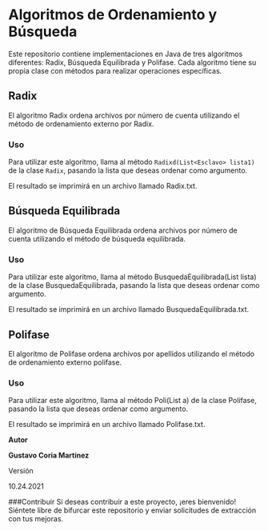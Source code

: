 # Algoritmos de Ordenamiento y Búsqueda

Este repositorio contiene implementaciones en Java de tres algoritmos diferentes: Radix, Búsqueda Equilibrada y Polifase. Cada algoritmo tiene su propia clase con métodos para realizar operaciones específicas.

## Radix

El algoritmo Radix ordena archivos por número de cuenta utilizando el método de ordenamiento externo por Radix.

### Uso

Para utilizar este algoritmo, llama al método `Radixd(List<Esclavo> lista1)` de la clase `Radix`, pasando la lista que deseas ordenar como argumento.

El resultado se imprimirá en un archivo llamado Radix.txt.

## Búsqueda Equilibrada

El algoritmo de Búsqueda Equilibrada ordena archivos por número de cuenta utilizando el método de búsqueda equilibrada.

### Uso

Para utilizar este algoritmo, llama al método BusquedaEquilibrada(List<Esclavo> lista) de la clase BusquedaEquilibrada, pasando la lista que deseas ordenar como argumento.

El resultado se imprimirá en un archivo llamado BusquedaEquilibrada.txt.

## Polifase

El algoritmo de Polifase ordena archivos por apellidos utilizando el método de ordenamiento externo polifase.

### Uso

Para utilizar este algoritmo, llama al método Poli(List<Esclavo> a) de la clase Polifase, pasando la lista que deseas ordenar como argumento.

El resultado se imprimirá en un archivo llamado Polifase.txt.

**Autor**

**Gustavo Coria Martinez**

Versión

10.24.2021

###Contribuir
Si deseas contribuir a este proyecto, ¡eres bienvenido! Siéntete libre de bifurcar este repositorio y enviar solicitudes de extracción con tus mejoras.




